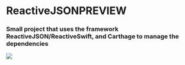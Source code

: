 # ReactiveJSONPREVIEW
### Small project that uses the framework ReactiveJSON/ReactiveSwift, and Carthage to manage the dependencies
![](https://media.giphy.com/media/l378sYHve0t5ap2PC/giphy.gif)
